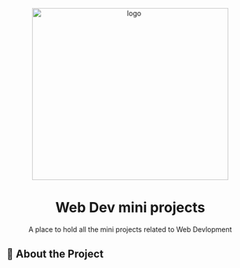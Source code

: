 <div align='center'>

<img src=https://media.geeksforgeeks.org/wp-content/uploads/20220325175226/WebDevelopmentProjects2.png alt="logo" width=400 height=350 />

<h1>Web Dev mini projects</h1>
<p>A place to hold all the mini projects related to Web Devlopment</p>

</div>

## :star2: About the Project
